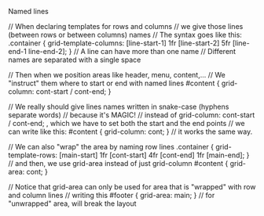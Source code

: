 Named lines

// When declaring templates for rows and columns
// we give those lines (between rows or between columns) names
// The syntax goes like this:
.container {
    grid-template-columns: [line-start-1] 1fr [line-start-2] 5fr [line-end-1 line-end-2];
}
// A line can have more than one name
// Different names are separated with a single space

// Then when we position areas like header, menu, content,...
// We "instruct" them where to start or end with named lines
#content {
    grid-column: cont-start / cont-end;
}

// We really should give lines names written in snake-case (hyphens separate words)
// because it's MAGIC!
// instead of grid-column: cont-start / cont-end; , which we have to set both the start and the end points
// we can write like this:
#content {
    grid-column: cont;
}
// it works the same way.

// We can also "wrap" the area by naming row lines
.container {
    grid-template-rows: [main-start] 1fr [cont-start] 4fr [cont-end] 1fr [main-end];
}
// and then, we use grid-area instead of just grid-column
#content {
    grid-area: cont;
}

// Notice that grid-area can only be used for area that is "wrapped" with row and column lines
// writing this
#footer {
    grid-area: main;
}
// for "unwrapped" area, will break the layout